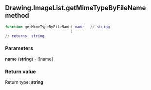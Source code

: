 ## Drawing.ImageList.getMimeTypeByFileName method


```lua
function getMimeTypeByFileName( name   // string
                              )
// returns: string
```


### Parameters

**name** (**string**) - ![name]

### Return value

Return type: **string**

